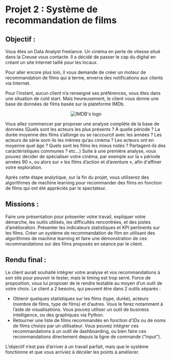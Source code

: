 # Projet 2 : Système de recommandation de films

## Objectif :
Vous êtes un Data Analyst freelance. Un cinéma en perte de vitesse situé dans la Creuse vous contacte. Il a décidé de passer le cap du digital en créant un site Internet taillé pour les locaux. 

Pour aller encore plus loin, il vous demande de créer un moteur de recommandation de films qui à terme, enverra des notifications aux clients via Internet.

Pour l’instant, aucun client n’a renseigné ses préférences, vous êtes dans une situation de cold start. Mais heureusement, le client vous donne une base de données de films basée sur la plateforme IMDb.

 
<p align="center"> <img src="https://github.com/Laetitia-Deken/Project_2_Recommandation_de_films/blob/main/IMDB_Logo_2016.svg.png" alt="IMDB's logo"/> </p>


Vous allez commencer par proposer une analyse complète de la base de données (Quels sont les acteurs les plus présents ? À quelle période ? La durée moyenne des films s’allonge ou se raccourcit avec les années ? Les acteurs de série sont-ils les mêmes qu’au cinéma ? Les acteurs ont en moyenne quel âge ? Quels sont les films les mieux notés ? Partagent-ils des caractéristiques communes ? etc…) Suite à une première analyse, vous pouvez décider de spécialiser votre cinéma, par exemple sur la « période années 90 », ou alors sur « les films d’action et d’aventure », afin d'affiner votre exploration.

Après cette étape analytique, sur la fin du projet, vous utiliserez des algorithmes de machine learning pour recommander des films en fonction de films qui ont été appréciés par le spectateur.

## Missions :
Faire une présentation pour présenter votre travail, expliquer votre démarche, les outils utilisés, les difficultés rencontrées, et des pistes d’amélioration.
Présenter les indicateurs statistiques et KPI pertinents sur les films.
Créer un système de recommandation de film en utilisant des algorithmes de machine learning et faire une démonstration de ces recommandations sur des films proposés en séance par le client.

## Rendu final :
Le client aurait souhaité intégrer votre analyse et vos recommandations à son site pour pouvoir le tester, mais le timing est trop serré. Force de proposition, vous lui proposer de le rendre testable au moyen d’un outil de votre choix. 
Le client a 2 besoins, qui peuvent être dans 2 outils séparés :
- Obtenir quelques statistiques sur les films (type, durée), acteurs (nombre de films, type de films) et d’autres. Vous le ferez notamment à l’aide de visualisations. Vous pouvez utiliser un outil de business intelligence, ou des graphiques via Python. 
- Retourner une liste de films recommandés en fonction d'IDs ou de noms de films choisis par un utilisateur. Vous pouvez intégrer ces recommandations à un outil de dashboarding, ou bien faire ces recommandations directement depuis la ligne de commande (“input”).

L’objectif n’est pas d’arriver à un travail parfait, mais que le système fonctionne et que vous arriviez à déceler les points à améliorer.

